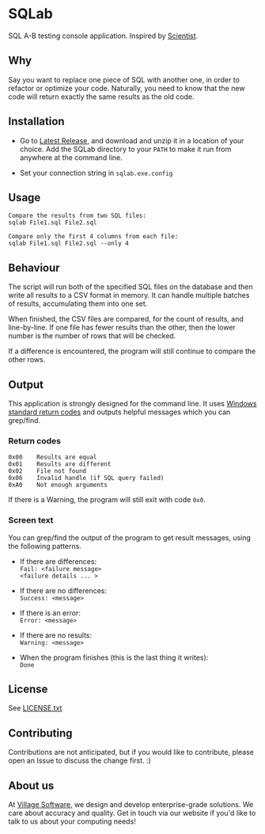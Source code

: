 # SQLab

SQL A-B testing console application. Inspired by [Scientist][sci].


## Why

Say you want to replace one piece of SQL with another one, in order to refactor or optimize your code. Naturally, you need to know that the new code will return exactly the same results as the old code.


## Installation

 * Go to [Latest Release][latest], and download and unzip it in a location of your choice. Add the SQLab directory to your `PATH` to make it run from anywhere at the command line.
 
 * Set your connection string in `sqlab.exe.config`

## Usage

	Compare the results from two SQL files:
	sqlab File1.sql File2.sql
	
	Compare only the first 4 columns from each file:
	sqlab File1.sql File2.sql --only 4

	
## Behaviour

The script will run both of the specified SQL files on the database and then write all results to a CSV format in memory. It can handle multiple batches of results, accumulating them into one set.

When finished, the CSV files are compared, for the count of results, and line-by-line. If one file has fewer results than the other, then the lower number is the number of rows that will be checked.

If a difference is encountered, the program will still continue to compare the other rows.


## Output

This application is strongly designed for the command line. It uses [Windows standard return codes][codes] and outputs helpful messages which you can grep/find.


### Return codes

	0x00	Results are equal
	0x01	Results are different
	0x02 	File not found
	0x06	Invalid handle (if SQL query failed)
	0xA0	Not enough arguments

If there is a Warning, the program will still exit with code `0x0`.
	
### Screen text

You can grep/find the output of the program to get result messages, using the following patterns.

 *	If there are differences:  
	`Fail: <failure message>`  
	`<failure details ... >`  
	
 * 	If there are no differences:  
	`Success: <message>`  
	
 *	If there is an error:  
	`Error: <message>`  
	
 *	If there are no results:  
	`Warning: <message>`  
	
 *	When the program finishes (this is the last thing it writes):  
	`Done`  


## License

See [LICENSE.txt](./LICENSE.txt)


## Contributing

Contributions are not anticipated, but if you would like to contribute, please open an Issue to discuss the change first. :)

## About us

At [Village Software][vs], we design and develop enterprise-grade solutions. We care about accuracy and quality. Get in touch via our website if you'd like to talk to us about your computing needs!


[sci]: https://github.com/github/scientist
[codes]: https://msdn.microsoft.com/en-gb/library/ms681382.aspx
[vs]: http://villagesoftware.co.uk
[latest]: https://github.com/VillageSoftware/SQLab/releases/latest